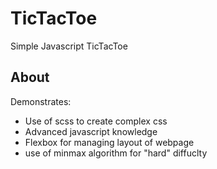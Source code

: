 # TicTacToe
Simple Javascript TicTacToe

## About
Demonstrates:
- Use of scss to create complex css
- Advanced javascript knowledge
- Flexbox for managing layout of webpage
- use of minmax algorithm for "hard" diffuclty
